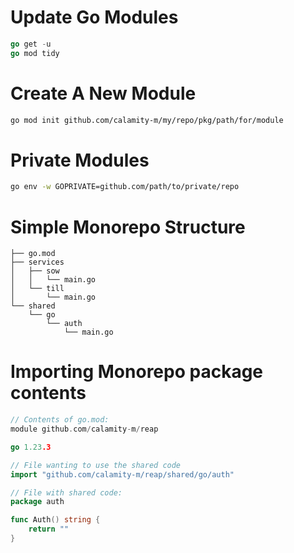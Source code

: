 
# Update Go Modules

```go
go get -u
go mod tidy
```

# Create A New Module

```bash
go mod init github.com/calamity-m/my/repo/pkg/path/for/module
```

# Private Modules

```bash
go env -w GOPRIVATE=github.com/path/to/private/repo
```

# Simple Monorepo Structure

```
├── go.mod
├── services
│   ├── sow
│   │   └── main.go
│   └── till
│       └── main.go
└── shared
    └── go
        └── auth
            └── main.go
```

# Importing Monorepo package contents

```go
// Contents of go.mod:
module github.com/calamity-m/reap

go 1.23.3
```

```go
// File wanting to use the shared code
import "github.com/calamity-m/reap/shared/go/auth"
```

```go
// File with shared code:
package auth

func Auth() string {
	return ""
}
```